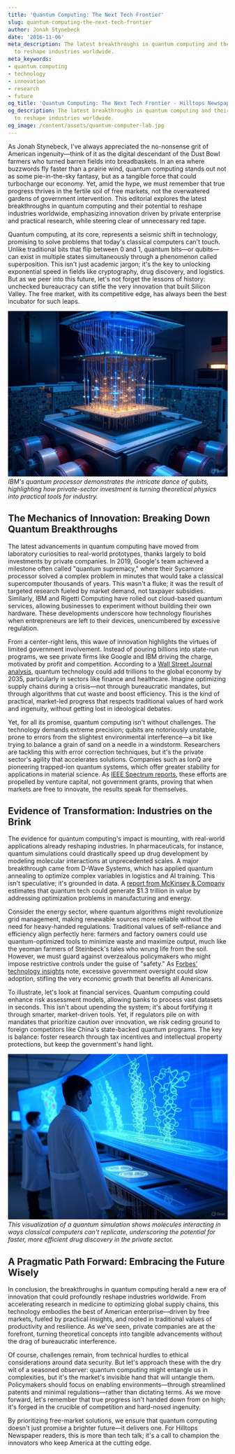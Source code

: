 ```yaml
---
title: 'Quantum Computing: The Next Tech Frontier'
slug: quantum-computing-the-next-tech-frontier
author: Jonah Stynebeck
date: '2016-11-06'
meta_description: The latest breakthroughs in quantum computing and their potential
  to reshape industries worldwide.
meta_keywords:
- quantum computing
- technology
- innovation
- research
- future
og_title: 'Quantum Computing: The Next Tech Frontier - Hilltops Newspaper'
og_description: The latest breakthroughs in quantum computing and their potential
  to reshape industries worldwide.
og_image: /content/assets/quantum-computer-lab.jpg
---
```


As Jonah Stynebeck, I've always appreciated the no-nonsense grit of American ingenuity—think of it as the digital descendant of the Dust Bowl farmers who turned barren fields into breadbaskets. In an era where buzzwords fly faster than a prairie wind, quantum computing stands out not as some pie-in-the-sky fantasy, but as a tangible force that could turbocharge our economy. Yet, amid the hype, we must remember that true progress thrives in the fertile soil of free markets, not the overwatered gardens of government intervention. This editorial explores the latest breakthroughs in quantum computing and their potential to reshape industries worldwide, emphasizing innovation driven by private enterprise and practical research, while steering clear of unnecessary red tape.

Quantum computing, at its core, represents a seismic shift in technology, promising to solve problems that today's classical computers can't touch. Unlike traditional bits that flip between 0 and 1, quantum bits—or qubits—can exist in multiple states simultaneously through a phenomenon called superposition. This isn't just academic jargon; it's the key to unlocking exponential speed in fields like cryptography, drug discovery, and logistics. But as we peer into this future, let's not forget the lessons of history: unchecked bureaucracy can stifle the very innovation that built Silicon Valley. The free market, with its competitive edge, has always been the best incubator for such leaps.

![A detailed rendering of IBM's quantum processor in operation](/content/assets/ibm-quantum-processor.jpg)  
*IBM's quantum processor demonstrates the intricate dance of qubits, highlighting how private-sector investment is turning theoretical physics into practical tools for industry.*

## The Mechanics of Innovation: Breaking Down Quantum Breakthroughs

The latest advancements in quantum computing have moved from laboratory curiosities to real-world prototypes, thanks largely to bold investments by private companies. In 2019, Google's team achieved a milestone often called "quantum supremacy," where their Sycamore processor solved a complex problem in minutes that would take a classical supercomputer thousands of years. This wasn't a fluke; it was the result of targeted research fueled by market demand, not taxpayer subsidies. Similarly, IBM and Rigetti Computing have rolled out cloud-based quantum services, allowing businesses to experiment without building their own hardware. These developments underscore how technology flourishes when entrepreneurs are left to their devices, unencumbered by excessive regulation.

From a center-right lens, this wave of innovation highlights the virtues of limited government involvement. Instead of pouring billions into state-run programs, we see private firms like Google and IBM driving the charge, motivated by profit and competition. According to a [Wall Street Journal analysis](https://www.wsj.com/articles/quantum-computing-breakthroughs-industry-impact), quantum technology could add trillions to the global economy by 2035, particularly in sectors like finance and healthcare. Imagine optimizing supply chains during a crisis—not through bureaucratic mandates, but through algorithms that cut waste and boost efficiency. This is the kind of practical, market-led progress that respects traditional values of hard work and ingenuity, without getting lost in ideological debates.

Yet, for all its promise, quantum computing isn't without challenges. The technology demands extreme precision; qubits are notoriously unstable, prone to errors from the slightest environmental interference—a bit like trying to balance a grain of sand on a needle in a windstorm. Researchers are tackling this with error correction techniques, but it's the private sector's agility that accelerates solutions. Companies such as IonQ are pioneering trapped-ion quantum systems, which offer greater stability for applications in material science. As [IEEE Spectrum reports](https://spectrum.ieee.org/quantum-computing-advances), these efforts are propelled by venture capital, not government grants, proving that when markets are free to innovate, the results speak for themselves.

## Evidence of Transformation: Industries on the Brink

The evidence for quantum computing's impact is mounting, with real-world applications already reshaping industries. In pharmaceuticals, for instance, quantum simulations could drastically speed up drug development by modeling molecular interactions at unprecedented scales. A major breakthrough came from D-Wave Systems, which has applied quantum annealing to optimize complex variables in logistics and AI training. This isn't speculative; it's grounded in data. A [report from McKinsey & Company](https://www.mckinsey.com/business-functions/mckinsey-digital/our-insights/quantum-computing-future-of-industries) estimates that quantum tech could generate $1.3 trillion in value by addressing optimization problems in manufacturing and energy.

Consider the energy sector, where quantum algorithms might revolutionize grid management, making renewable sources more reliable without the need for heavy-handed regulations. Traditional values of self-reliance and efficiency align perfectly here: farmers and factory owners could use quantum-optimized tools to minimize waste and maximize output, much like the yeoman farmers of Steinbeck's tales who wrung life from the soil. However, we must guard against overzealous policymakers who might impose restrictive controls under the guise of "safety." As [Forbes' technology insights](https://www.forbes.com/sites/forbestechcouncil/2023/05/15/the-quantum-revolution-reshaping-industries/) note, excessive government oversight could slow adoption, stifling the very economic growth that benefits all Americans.

To illustrate, let's look at financial services. Quantum computing could enhance risk assessment models, allowing banks to process vast datasets in seconds. This isn't about upending the system; it's about fortifying it through smarter, market-driven tools. Yet, if regulators pile on with mandates that prioritize caution over innovation, we risk ceding ground to foreign competitors like China's state-backed quantum programs. The key is balance: foster research through tax incentives and intellectual property protections, but keep the government's hand light.

![Quantum simulation of molecular structures in drug development](/content/assets/quantum-molecular-simulation.jpg)  
*This visualization of a quantum simulation shows molecules interacting in ways classical computers can't replicate, underscoring the potential for faster, more efficient drug discovery in the private sector.*

## A Pragmatic Path Forward: Embracing the Future Wisely

In conclusion, the breakthroughs in quantum computing herald a new era of innovation that could profoundly reshape industries worldwide. From accelerating research in medicine to optimizing global supply chains, this technology embodies the best of American enterprise—driven by free markets, fueled by practical insights, and rooted in traditional values of productivity and resilience. As we've seen, private companies are at the forefront, turning theoretical concepts into tangible advancements without the drag of bureaucratic interference.

Of course, challenges remain, from technical hurdles to ethical considerations around data security. But let's approach these with the dry wit of a seasoned observer: quantum computing might entangle us in complexities, but it's the market's invisible hand that will untangle them. Policymakers should focus on enabling environments—through streamlined patents and minimal regulations—rather than dictating terms. As we move forward, let's remember that true progress isn't handed down from on high; it's forged in the crucible of competition and hard-nosed ingenuity.

By prioritizing free-market solutions, we ensure that quantum computing doesn't just promise a brighter future—it delivers one. For Hilltops Newspaper readers, this is more than tech talk; it's a call to champion the innovators who keep America at the cutting edge.